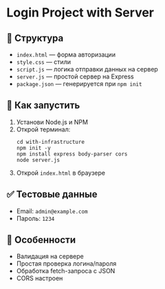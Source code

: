 # Login Project with Server

## 📁 Структура

- `index.html` — форма авторизации
- `style.css` — стили
- `script.js` — логика отправки данных на сервер
- `server.js` — простой сервер на Express
- `package.json` — генерируется при `npm init`

## 🚀 Как запустить

1. Установи Node.js и NPM
2. Открой терминал:
    ```
    cd with-infrastructure
    npm init -y
    npm install express body-parser cors
    node server.js
    ```
3. Открой `index.html` в браузере

## ✅ Тестовые данные

- Email: `admin@example.com`
- Пароль: `1234`

## 🧩 Особенности

- Валидация на сервере
- Простая проверка логина/пароля
- Обработка fetch-запроса с JSON
- CORS настроен
